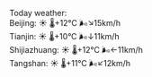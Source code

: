 Today weather:  
Beijing: ☀️ 🌡️+12°C 🌬️↘15km/h  
Tianjin: ☀️ 🌡️+10°C 🌬️↓11km/h  
Shijiazhuang: ☀️ 🌡️+12°C 🌬️←11km/h  
Tangshan: ☀️ 🌡️+11°C 🌬️↙12km/h  
